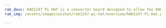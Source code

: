 ```yaml
---
rak_desc: RAK2247 Pi HAT is a converter board designed to allow the RAK2247 Concentrator module to interface with a Raspberry Pi SBC. It maps the 52-pin of mPCIe RAK2247 connector to the 40-pin Raspberry Pi header.
rak_img: /assets/images/wishat/rak2247-pi-hat/overview/RAK2247-Pi-Hat.png

---
```


<rk-redirect to="/Product-Categories/WisHat/RAK2247-Pi-HAT/Overview/" />